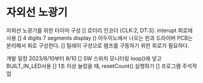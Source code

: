 # 자외선 노광기

자외선 노광기를 위한 타이머 구성
    [] 로터리 인코더 {CLK:2, DT:3}. interupt 회로에 사용
    []  4 digits 7 segments display
        () 아두이노에서 나오는 핀과 드라이버 PCB는 분리해서 회로 구성한다.
    [] 릴레이 구성으로 램프를 구동하기 위한 회로가 필요하다.

개발 일정 2023/8/10부터
8/10    [] SW 스위치 모니터링 loop()에 넣고 BUILT_IN_LED사용
        [] 1초 이상 눌렀을 때, resetCount() 실행하기
        [] 프로그램 주석작업
